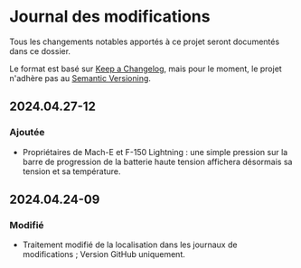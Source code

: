 # Journal des modifications

Tous les changements notables apportés à ce projet seront documentés dans ce dossier.

Le format est basé sur [Keep a Changelog](https://keepachangelog.com/en/1.0.0/), mais pour le moment, le projet n'adhère pas au [Semantic Versioning](https://semver.org/spec/v2.0.0.html).

## 2024.04.27-12
### Ajoutée
- Propriétaires de Mach-E et F-150 Lightning : une simple pression sur la barre de progression de la batterie haute tension affichera désormais sa tension et sa température.

## 2024.04.24-09
### Modifié
- Traitement modifié de la localisation dans les journaux de modifications ; Version GitHub uniquement.


